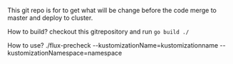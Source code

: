 This git repo is for to get what will be change before the code merge to master and deploy to cluster.

How to build?
checkout this gitrepository and run `go build ./`

How to use?
./flux-precheck --kustomizationName=kustomizationname --kustomizationNamespace=namespace

